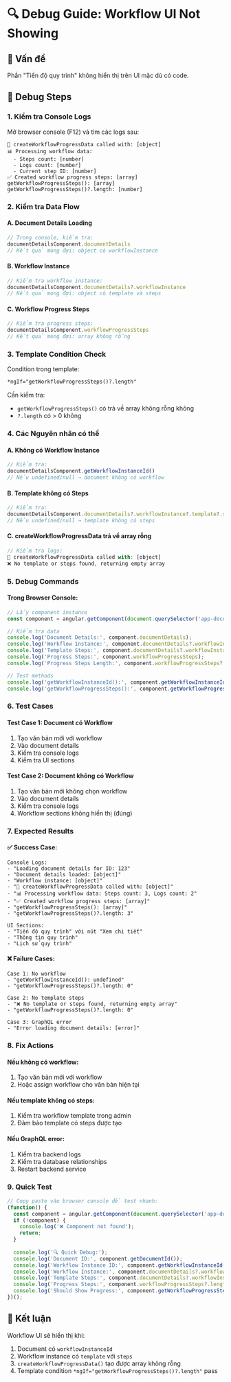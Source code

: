 # 🔍 Debug Guide: Workflow UI Not Showing

## 🎯 Vấn đề
Phần "Tiến độ quy trình" không hiển thị trên UI mặc dù có code.

## 🔧 Debug Steps

### 1. Kiểm tra Console Logs
Mở browser console (F12) và tìm các logs sau:

```
🔧 createWorkflowProgressData called with: [object]
📊 Processing workflow data:
  - Steps count: [number]
  - Logs count: [number] 
  - Current step ID: [number]
✅ Created workflow progress steps: [array]
getWorkflowProgressSteps(): [array]
getWorkflowProgressSteps()?.length: [number]
```

### 2. Kiểm tra Data Flow

#### A. Document Details Loading
```javascript
// Trong console, kiểm tra:
documentDetailsComponent.documentDetails
// Kết quả mong đợi: object có workflowInstance
```

#### B. Workflow Instance
```javascript
// Kiểm tra workflow instance:
documentDetailsComponent.documentDetails?.workflowInstance
// Kết quả mong đợi: object có template và steps
```

#### C. Workflow Progress Steps
```javascript
// Kiểm tra progress steps:
documentDetailsComponent.workflowProgressSteps
// Kết quả mong đợi: array không rỗng
```

### 3. Template Condition Check

Condition trong template:
```html
*ngIf="getWorkflowProgressSteps()?.length"
```

Cần kiểm tra:
- `getWorkflowProgressSteps()` có trả về array không rỗng không
- `?.length` có > 0 không

### 4. Các Nguyên nhân có thể

#### A. Không có Workflow Instance
```javascript
// Kiểm tra:
documentDetailsComponent.getWorkflowInstanceId()
// Nếu undefined/null → document không có workflow
```

#### B. Template không có Steps
```javascript
// Kiểm tra:
documentDetailsComponent.documentDetails?.workflowInstance?.template?.steps
// Nếu undefined/null → template không có steps
```

#### C. createWorkflowProgressData trả về array rỗng
```javascript
// Kiểm tra logs:
🔧 createWorkflowProgressData called with: [object]
❌ No template or steps found, returning empty array
```

### 5. Debug Commands

#### Trong Browser Console:
```javascript
// Lấy component instance
const component = angular.getComponent(document.querySelector('app-document-details'));

// Kiểm tra data
console.log('Document Details:', component.documentDetails);
console.log('Workflow Instance:', component.documentDetails?.workflowInstance);
console.log('Template Steps:', component.documentDetails?.workflowInstance?.template?.steps);
console.log('Progress Steps:', component.workflowProgressSteps);
console.log('Progress Steps Length:', component.workflowProgressSteps?.length);

// Test methods
console.log('getWorkflowInstanceId():', component.getWorkflowInstanceId());
console.log('getWorkflowProgressSteps():', component.getWorkflowProgressSteps());
```

### 6. Test Cases

#### Test Case 1: Document có Workflow
1. Tạo văn bản mới với workflow
2. Vào document details
3. Kiểm tra console logs
4. Kiểm tra UI sections

#### Test Case 2: Document không có Workflow
1. Tạo văn bản mới không chọn workflow
2. Vào document details
3. Kiểm tra console logs
4. Workflow sections không hiển thị (đúng)

### 7. Expected Results

#### ✅ Success Case:
```
Console Logs:
- "Loading document details for ID: 123"
- "Document details loaded: [object]"
- "Workflow instance: [object]"
- "🔧 createWorkflowProgressData called with: [object]"
- "📊 Processing workflow data: Steps count: 3, Logs count: 2"
- "✅ Created workflow progress steps: [array]"
- "getWorkflowProgressSteps(): [array]"
- "getWorkflowProgressSteps()?.length: 3"

UI Sections:
- "Tiến độ quy trình" với nút "Xem chi tiết"
- "Thông tin quy trình" 
- "Lịch sử quy trình"
```

#### ❌ Failure Cases:
```
Case 1: No workflow
- "getWorkflowInstanceId(): undefined"
- "getWorkflowProgressSteps()?.length: 0"

Case 2: No template steps
- "❌ No template or steps found, returning empty array"
- "getWorkflowProgressSteps()?.length: 0"

Case 3: GraphQL error
- "Error loading document details: [error]"
```

### 8. Fix Actions

#### Nếu không có workflow:
1. Tạo văn bản mới với workflow
2. Hoặc assign workflow cho văn bản hiện tại

#### Nếu template không có steps:
1. Kiểm tra workflow template trong admin
2. Đảm bảo template có steps được tạo

#### Nếu GraphQL error:
1. Kiểm tra backend logs
2. Kiểm tra database relationships
3. Restart backend service

### 9. Quick Test

```javascript
// Copy paste vào browser console để test nhanh:
(function() {
  const component = angular.getComponent(document.querySelector('app-document-details'));
  if (!component) {
    console.log('❌ Component not found');
    return;
  }
  
  console.log('🔍 Quick Debug:');
  console.log('Document ID:', component.getDocumentId());
  console.log('Workflow Instance ID:', component.getWorkflowInstanceId());
  console.log('Workflow Instance:', component.documentDetails?.workflowInstance);
  console.log('Template Steps:', component.documentDetails?.workflowInstance?.template?.steps?.length);
  console.log('Progress Steps:', component.workflowProgressSteps?.length);
  console.log('Should Show Progress:', component.getWorkflowProgressSteps()?.length > 0);
})();
```

## 🎯 Kết luận
Workflow UI sẽ hiển thị khi:
1. Document có `workflowInstanceId`
2. Workflow instance có `template` với `steps`
3. `createWorkflowProgressData()` tạo được array không rỗng
4. Template condition `*ngIf="getWorkflowProgressSteps()?.length"` pass
